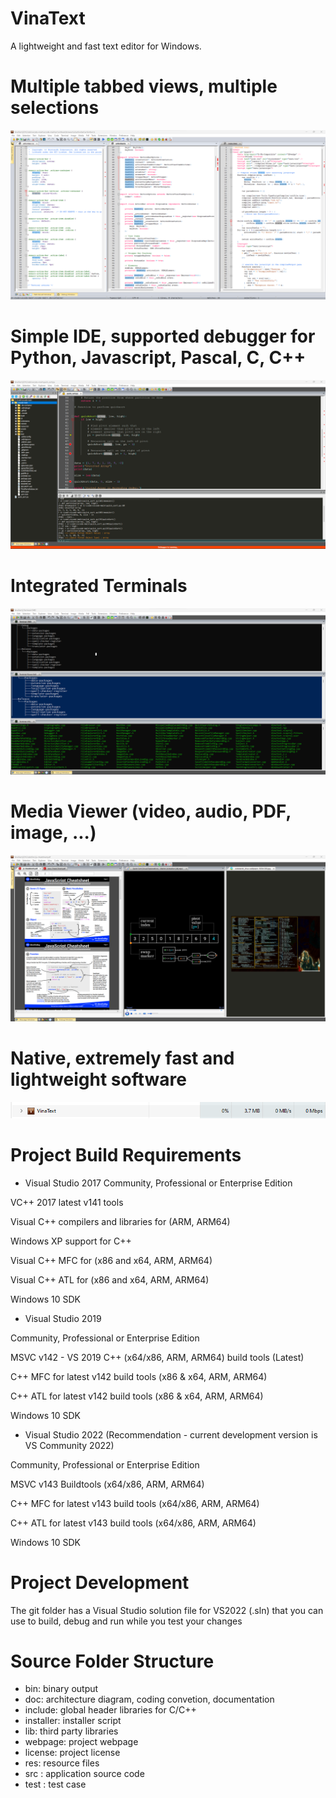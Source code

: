 # VinaText
A lightweight and fast text editor for Windows.

# Multiple tabbed views, multiple selections
![alt text](https://github.com/vinadevs/VinaText/blob/master/doc/Screenshot_App_1.png?raw=true)

# Simple IDE, supported debugger for Python, Javascript, Pascal, C, C++
![alt text](https://github.com/vinadevs/VinaText/blob/master/doc/Screenshot_App_2.png?raw=true)

# Integrated Terminals
![alt text](https://github.com/vinadevs/VinaText/blob/master/doc/Screenshot_App_3.png?raw=true)

# Media Viewer (video, audio, PDF, image, ...)
![alt text](https://github.com/vinadevs/VinaText/blob/master/doc/Screenshot_App_4.png?raw=true)

# Native, extremely fast and lightweight software
![alt text](https://github.com/vinadevs/VinaText/blob/master/doc/Screenshot_App_5.png?raw=true)

# Project Build Requirements

- Visual Studio 2017
Community, Professional or Enterprise Edition

VC++ 2017 latest v141 tools

Visual C++ compilers and libraries for (ARM, ARM64)

Windows XP support for C++

Visual C++ MFC for (x86 and x64, ARM, ARM64)

Visual C++ ATL for (x86 and x64, ARM, ARM64)

Windows 10 SDK

- Visual Studio 2019

Community, Professional or Enterprise Edition

MSVC v142 - VS 2019 C++ (x64/x86, ARM, ARM64) build tools (Latest)

C++ MFC for latest v142 build tools (x86 & x64, ARM, ARM64)

C++ ATL for latest v142 build tools (x86 & x64, ARM, ARM64)

Windows 10 SDK

- Visual Studio 2022 (Recommendation - current development version is VS Community 2022)

Community, Professional or Enterprise Edition

MSVC v143 Buildtools (x64/x86, ARM, ARM64)

C++ MFC for latest v143 build tools (x64/x86, ARM, ARM64)

C++ ATL for latest v143 build tools (x64/x86, ARM, ARM64)

Windows 10 SDK

# Project Development
The git folder has a Visual Studio solution file for VS2022 (.sln) that you can use to build, debug and run while you test your changes

# Source Folder Structure
- bin: binary output
- doc: architecture diagram, coding convetion, documentation
- include: global header libraries for C/C++
- installer: installer script
- lib: third party libraries
- webpage: project webpage
- license: project license
- res: resource files
- src : application source code
- test : test case
